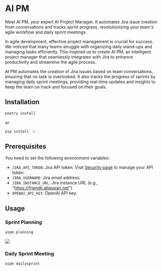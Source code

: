 # AI PM

Meet AI PM, your expert AI Project Manager. It automates Jira issue creation from conversations and tracks sprint progress, revolutionizing your team's agile workflow and daily sprint meetings.

In agile development, effective project management is crucial for success. We noticed that many teams struggle with organizing daily stand-ups and managing tasks efficiently. This inspired us to create AI PM, an intelligent project manager that seamlessly integrates with Jira to enhance productivity and streamline the agile process.

AI PM automates the creation of Jira issues based on team conversations, ensuring that no task is overlooked. It also tracks the progress of sprints by managing daily sprint meetings, providing real-time updates and insights to keep the team on track and focused on their goals.

## Installation

```sh
poetry install
```

or

```sh
pip install -e .
```

## Prerequisites

You need to set the following environment variables:

- `JIRA_API_TOKEN`: Jira API token. Visit [Security page](https://id.atlassian.com/manage-profile/security) to manage your API token.
- `JIRA_USERNAME`: Jira email address.
- `JIRA_INSTANCE_URL`: Jira instance URL (e.g., "https://friendli.atlassian.net")
- `OPENAI_API_KEY`: OpenAI API key.

## Usage

### Sprint Planning

```sh
aipm planning
```

<a href="https://asciinema.org/a/662681" target="_blank"><img src="https://asciinema.org/a/662681.svg" /></a>

### Daily Sprint Meeting

```sh
aipm dailysprint
```
